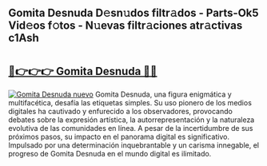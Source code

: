 ## Gomita Desnuda D𝚎sn𝚞dos filtr𝚊dos - Parts-Ok5 Vid𝚎os f𝚘tos - N𝚞evas filtr𝚊ciones atr𝚊ctivas c1Ash

# <h2><a href="http://mb8itq.tromn.icu/?c=Gomita+Desnuda">🔗👉👉👉 Gomita Desnuda 🔗🔗</a></h2>

[![Gomita Desnuda nuevo](https://i.imgur.com/pEAQMta.gif)](http://mb8itq.tromn.icu/?c=Gomita+Desnuda)
Gomita Desnuda, una figura enigmática y multifacética, desafía las etiquetas simples. Su uso pionero de los medios digitales ha cautivado y enfurecido a los observadores, provocando debates sobre la expresión artística, la autorrepresentación y la naturaleza evolutiva de las comunidades en línea. A pesar de la incertidumbre de sus próximos pasos, su impacto en el panorama digital es significativo. Impulsado por una determinación inquebrantable y un carisma innegable, el progreso de Gomita Desnuda en el mundo digital es ilimitado.
